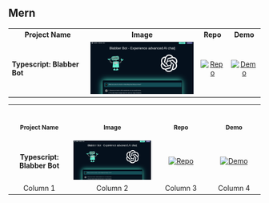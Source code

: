 ## Mern

<table style="width:100%">
<tr>
<th style="text-align: center;">Project Name</th>
<th style="text-align: center;">Image</th> 
<th style="text-align: center;">Repo</th>
<th style="text-align: center;">Demo</th>
</tr>
<tr>
<td><strong>Typescript: Blabber Bot</strong></td>
<td style="text-align: center;"><img src="img/advancedJS_mern_blabber-bot.png" alt="Blabber Bot Image" width="250"></td> 
<td style="text-align: center;">
<a href="https://github.com/Shcoobz/advancedJS_mern_blabber-bot/"><img src="https://img.shields.io/badge/Repo-007bff?logo=github&logoColor=white"  alt="Repo"></a>
</td>
<td style="text-align: center;">
<a href="https://advancedjs-mern-blabber-bot.onrender.com/"><img src="https://img.shields.io/badge/Demo-28a745?logo=google-chrome&logoColor=white" alt="Demo"></a>
</td>
</tr>
</table>

<table>
<tr>
    <th align="center">
        <img width="170" height="1">
        <p> 
            <small>
                Project Name
            </small>
        </p>
    </th>
    <th align="center">
        <img width="350" height="1">
        <p> 
            <small>
                Image
            </small>
        </p>
    </th>
    <th align="center">
        <img width="170" height="1">
        <p> 
            <small>
                Repo
            </small>
        </p>
    </th>
    <th align="center">
        <img width="170" height="1">
        <p> 
            <small>
                Demo
            </small>
        </p>
    </th>
</tr>
<tr>
    <td align="center">
        <strong>Typescript: Blabber Bot</strong>
    </td>
    <td align="center">
        <img src="img/advancedJS_mern_blabber-bot.png" alt="Blabber Bot Image" width="350">
    </td>
    <td align="center">
        <a href="https://github.com/Shcoobz/advancedJS_mern_blabber-bot/"><img src="https://img.shields.io/badge/Repo-007bff?logo=github&logoColor=white" alt="Repo"></a>
    </td>
    <td align="center">
        <a href="https://advancedjs-mern-blabber-bot.onrender.com/"><img src="https://img.shields.io/badge/Demo-28a745?logo=google-chrome&logoColor=white" alt="Demo"></a>
    </td>
</tr>
<tr>
    <td align="center">
        Column 1
    </td>
    <td align="center">
        Column 2
    </td>
    <td align="center">
        Column 3
    </td>
    <td align="center">
        Column 4
    </td>
</tr>
</table>
